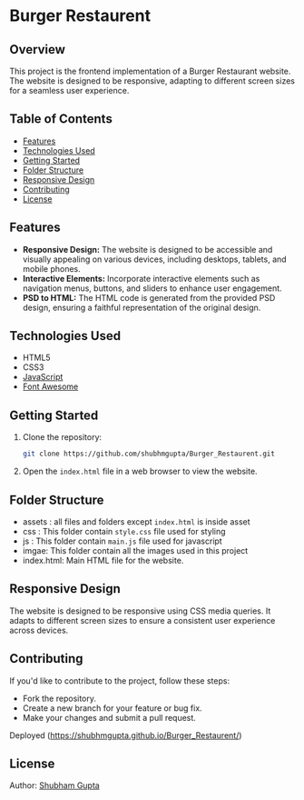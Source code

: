 # Burger Restaurent

## Overview

This project is the frontend implementation of a Burger Restaurant website. The website is designed to be responsive, adapting to different screen sizes for a seamless user experience.

## Table of Contents

- [Features](#features)
- [Technologies Used](#technologies-used)
- [Getting Started](#getting-started)
- [Folder Structure](#folder-structure)
- [Responsive Design](#responsive-design)
- [Contributing](#contributing)
- [License](#license)

## Features

- **Responsive Design:** The website is designed to be accessible and visually appealing on various devices, including desktops, tablets, and mobile phones.
- **Interactive Elements:** Incorporate interactive elements such as navigation menus, buttons, and sliders to enhance user engagement.
- **PSD to HTML:** The HTML code is generated from the provided PSD design, ensuring a faithful representation of the original design.

## Technologies Used

- HTML5
- CSS3
- [JavaScript](https://developer.mozilla.org/en-US/docs/Web/JavaScript)
- [Font Awesome](https://fontawesome.com/)

## Getting Started

1. Clone the repository:

   ```bash
   git clone https://github.com/shubhmgupta/Burger_Restaurent.git

1. Open the `index.html` file in a web browser to view the website.
## Folder Structure
- assets : all files and folders except `index.html` is inside asset
- css : This folder contain `style.css` file used for styling
- js : This folder contain `main.js` file used for javascript
- imgae: This folder contain all the images used in this project
- index.html: Main HTML file for the website.

## Responsive Design
The website is designed to be responsive using CSS media queries. It adapts to different screen sizes to ensure a consistent user experience across devices.

## Contributing
If you'd like to contribute to the project, follow these steps:
  -  Fork the repository.
  -  Create a new branch for your feature or bug fix.
  -  Make your changes and submit a pull request.

Deployed (https://shubhmgupta.github.io/Burger_Restaurent/)

## License 
Author: [Shubham Gupta](https://github.com/shubhmgupta/)
